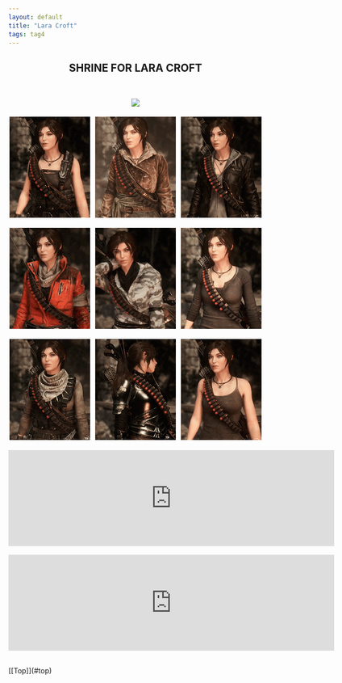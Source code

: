 ```yaml
---
layout: default
title: "Lara Croft"
tags: tag4
---
```


<h2 align="center">
SHRINE FOR LARA CROFT
</h2>
<br>
<p align="center">
  <img src="http://cdn.edgecast.steamstatic.com/steam/apps/391220/extras/ROTTR_AimGreater_30.jpg" />
  <br>
  <br>
  <img src="../images/lara_croft/595675716_preview_tumblr_nzfm6rPpdJ1twquoto1_500.gif" />
  <br>
  <br>
  <img src="../images/lara_croft/595675716_preview_tumblr_nzfm6rPpdJ1twquoto2_r1_500.gif" />
  <br>
  <br>
  <img src="../images/lara_croft/595675716_preview_tumblr_nzfm6rPpdJ1twquoto5_500.gif" />
<br>
<br>
<iframe src="https://store.steampowered.com/widget/391220/90033/" frameborder="0" width="646" height="190" align="center"></iframe>
<br>
<br>
<iframe src="https://store.steampowered.com/widget/391220/90034/" frameborder="0" width="646" height="190" align="center"></iframe>
<br>
<br>
</p>
[[Top]](#top)
